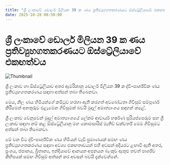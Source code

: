 ```yaml
---
title: "ශ්‍රී ලංකාවේ ඩොලර් මිලියන 39 ක ණය ප්‍රතිව්‍යුහගතකරණයට ඕස්ට්‍රේලියාවේ එකඟත්වය"
date: 2025-10-28 08:50:00
---
```


# ශ්‍රී ලංකාවේ ඩොලර් මිලියන 39 ක ණය ප්‍රතිව්‍යුහගතකරණයට ඕස්ට්‍රේලියාවේ එකඟත්වය

![Thumbnail](https://helakuru.sgp1.cdn.digitaloceanspaces.com/esana/images/lib/aus-sl-mn.jpg)

ශ්‍රී ලංකාව හා ඕස්ට්‍රේලියාව අතර ඇමරිකානු ඩොලර් මිලියන 39 ක ද්වි-පාර්ශ්වික ණය ප්‍රතිව්‍යුහගතකරණය සඳහා අත්සන් තබා තිබෙනවා.

මෙය, නිල ණය හිමියන්ගේ කමිටුව හරහා ඇති කරගත් අවබෝධතා ගිවිසුම් සම්පූර්ණ කිරීමෙන් අනතුරුව එළැඹෙන ගිවිසුමක් බවයි මුදල් අමාත්‍යාංශය සඳහන් කළේ.

ශ්‍රී ලංකාව වෙනුවෙන් මුදල් අමාත්‍යාංශයේ ලේකම් ආචාර්ය හර්ෂණ සූරියප්පෙරුම සහ ශ්‍රී ලංකාව සඳහා නම් කළ ඕස්ට්‍රේලියානු මහ කොමසාරිස් මැතිව් ඩක්වර්ත් මෙම ගිවිසුමට අත්සන් තබා තිබෙනවා.

මේ වන විට ද්වි-පාර්ශ්වික ණය හිමියන් වැඩි ප්‍රමාණයක් සමඟ ණය ප්‍රතිව්‍යුහගතකරණය සඳහා අවශ්‍ය එකඟතාවයන් එහි අවසන් අදියරට ළඟාවී ඇති අතර, ප්‍රංශය, ජපානය, බ්‍රිතාන්‍ය, ඉන්දියාවේ ආනයන අපනයන බැංකුව ඇතුළු තවත් පාර්ශ්ව කිහිපයක් සමඟ ගිවිසුම් අත්සන් කර අවසන් බවයි දැක්වෙන්නේ.

